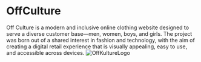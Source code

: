 # OffCulture
Off Culture is a modern and inclusive online clothing website designed to serve a diverse customer base—men, women, boys, and girls. The project was born out of a shared interest in fashion and technology, with the aim of creating a digital retail experience that is visually appealing, easy to use, and accessible across devices.
![OffKultureLogo](https://github.com/user-attachments/assets/ff66d41c-3a52-4afe-8a3c-4e3a0b620501)

